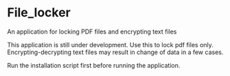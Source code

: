 # File_locker
An application for locking PDF files and encrypting text files

This application is still under development. Use this to lock pdf files only. Encrypting-decrypting text files may result
in change of data in a few cases.

Run the installation script first before running the application.
